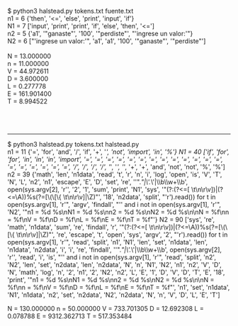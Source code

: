 $ python3 halstead.py tokens.txt fuente.txt<br/>
n1 = 6 {'then', '<=', 'else', 'print', 'input', 'if'}<br/>
N1 = 7 ['input', 'print', 'print', 'if', 'else', 'then', '<=']<br/>
n2 = 5 {'a1', '"ganaste"', '100', '"perdiste"', "'ingrese un valor:'"}<br/>
N2 = 6 ["'ingrese un valor:'", 'a1', 'a1', '100', '"ganaste"', '"perdiste"']<br/>
<br/>
N = 13.000000<br/>
n = 11.000000<br/>
V = 44.972611<br/>
D = 3.600000<br/>
L = 0.277778<br/>
E = 161.901400<br/>
T = 8.994522<br/>
<br/><br/><br/>
****
$ python3 halstead.py tokens.txt halstead.py<br/>
n1 = 11 {'=', 'for', 'and', '/', 'if', '+', '*', 'not', 'import', 'in', '%'}
N1 = 40 ['if', 'for', 'for', 'in', 'in', 'in', 'import', '=', '=', '=', '=', '=', '=', '=', '=', '=', '=', '=', '=', '=', '=', '=', '=', '=', '=', '=', '/', '/', '/', '/', '*', '*', '*', '+', '+', 'and', 'not', 'not', '%', '%']
n2 = 39 {'math', 'len', 'n1data', 'read', 't', 'r', 'n', 'i', 'log', 'open', 'is', 'V', 'T', 'N', 'L', 'n2', 'n1', 'escape', 'E', 'D', 'set', 're', '\'".*"|\\\'.*\\\'|\\\\b\\\\w+\\\\b\', open(sys.argv[2], \'r\'', '2', '1', 'sum', 'print', 'N1', 'sys', '"(?:(?<=[ \\t\\n\\r\\v])|(?<=\\A))%s(?=[\\(\\[\\{ \\t\\n\\r\\v]|\\Z)"', '18', 'n2data', 'split', "'r').read()) for t in open(sys.argv[1], 'r'", 'argv', 'findall', "'' and i not in open(sys.argv[1], 'r'", 'N2', '"n1 = %d %s\\nN1 = %d %s\\nn2 = %d %s\\nN2 = %d %s\\n\\nN = %f\\nn = %f\\nV = %f\\nD = %f\\nL = %f\\nE = %f\\nT = %f"'}
N2 = 90 ['sys', 're', 'math', 'n1data', 'sum', 're', 'findall', 'r', '"(?:(?<=[ \\t\\n\\r\\v])|(?<=\\A))%s(?=[\\(\\[\\{ \\t\\n\\r\\v]|\\Z)"', 're', 'escape', 't', 'open', 'sys', 'argv', '2', "'r').read()) for t in open(sys.argv[1], 'r'", 'read', 'split', 'n1', 'N1', 'len', 'set', 'n1data', 'len', 'n1data', 'n2data', 'i', 'i', 're', 'findall', '\'".*"|\\\'.*\\\'|\\\\b\\\\w+\\\\b\', open(sys.argv[2], \'r\'', 'read', 'i', 'is', "'' and i not in open(sys.argv[1], 'r'", 'read', 'split', 'n2', 'N2', 'len', 'set', 'n2data', 'len', 'n2data', 'N', 'n', 'N1', 'N2', 'n1', 'n2', 'V', 'D', 'N', 'math', 'log', 'n', '2', 'n1', '2', 'N2', 'n2', 'L', 'E', '1', 'D', 'V', 'D', 'T', 'E', '18', 'print', '"n1 = %d %s\\nN1 = %d %s\\nn2 = %d %s\\nN2 = %d %s\\n\\nN = %f\\nn = %f\\nV = %f\\nD = %f\\nL = %f\\nE = %f\\nT = %f"', 'n1', 'set', 'n1data', 'N1', 'n1data', 'n2', 'set', 'n2data', 'N2', 'n2data', 'N', 'n', 'V', 'D', 'L', 'E', 'T']

N = 130.000000
n = 50.000000
V = 733.701305
D = 12.692308
L = 0.078788
E = 9312.362713
T = 517.353484
